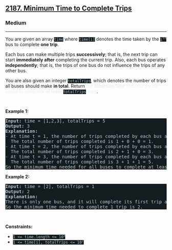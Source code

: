 <h2><a href="https://leetcode.com/problems/minimum-time-to-complete-trips/">2187. Minimum Time to Complete Trips</a></h2><h3>Medium</h3><hr><div><p>You are given an array <code style="background-color: rgb(20, 28, 32) !important; color: rgb(183, 198, 205) !important;">time</code> where <code style="background-color: rgb(20, 28, 32) !important; color: rgb(183, 198, 205) !important;">time[i]</code> denotes the time taken by the <code style="background-color: rgb(20, 28, 32) !important; color: rgb(183, 198, 205) !important;">i<sup>th</sup></code> bus to complete <strong>one trip</strong>.</p>

<p>Each bus can make multiple trips <strong>successively</strong>; that is, the next trip can start <strong>immediately after</strong> completing the current trip. Also, each bus operates <strong>independently</strong>; that is, the trips of one bus do not influence the trips of any other bus.</p>

<p>You are also given an integer <code style="background-color: rgb(20, 28, 32) !important; color: rgb(183, 198, 205) !important;">totalTrips</code>, which denotes the number of trips all buses should make <strong>in total</strong>. Return <em style="color: rgb(234, 238, 241) !important;">the <strong>minimum time</strong> required for all buses to complete <strong>at least</strong> </em><code style="background-color: rgb(20, 28, 32) !important; color: rgb(183, 198, 205) !important;">totalTrips</code><em style="color: rgb(234, 238, 241) !important;"> trips</em>.</p>

<p>&nbsp;</p>
<p><strong class="example">Example 1:</strong></p>

<pre style="background-color: rgb(20, 28, 32) !important; color: rgb(182, 198, 206) !important;"><strong>Input:</strong> time = [1,2,3], totalTrips = 5
<strong>Output:</strong> 3
<strong>Explanation:</strong>
- At time t = 1, the number of trips completed by each bus are [1,0,0]. 
  The total number of trips completed is 1 + 0 + 0 = 1.
- At time t = 2, the number of trips completed by each bus are [2,1,0]. 
  The total number of trips completed is 2 + 1 + 0 = 3.
- At time t = 3, the number of trips completed by each bus are [3,1,1]. 
  The total number of trips completed is 3 + 1 + 1 = 5.
So the minimum time needed for all buses to complete at least 5 trips is 3.
</pre>

<p><strong class="example">Example 2:</strong></p>

<pre style="background-color: rgb(20, 28, 32) !important; color: rgb(182, 198, 206) !important;"><strong>Input:</strong> time = [2], totalTrips = 1
<strong>Output:</strong> 2
<strong>Explanation:</strong>
There is only one bus, and it will complete its first trip at t = 2.
So the minimum time needed to complete 1 trip is 2.
</pre>

<p>&nbsp;</p>
<p><strong>Constraints:</strong></p>

<ul>
	<li><code style="background-color: rgb(20, 28, 32) !important; color: rgb(183, 198, 205) !important;">1 &lt;= time.length &lt;= 10<sup>5</sup></code></li>
	<li><code style="background-color: rgb(20, 28, 32) !important; color: rgb(183, 198, 205) !important;">1 &lt;= time[i], totalTrips &lt;= 10<sup>7</sup></code></li>
</ul>
</div>